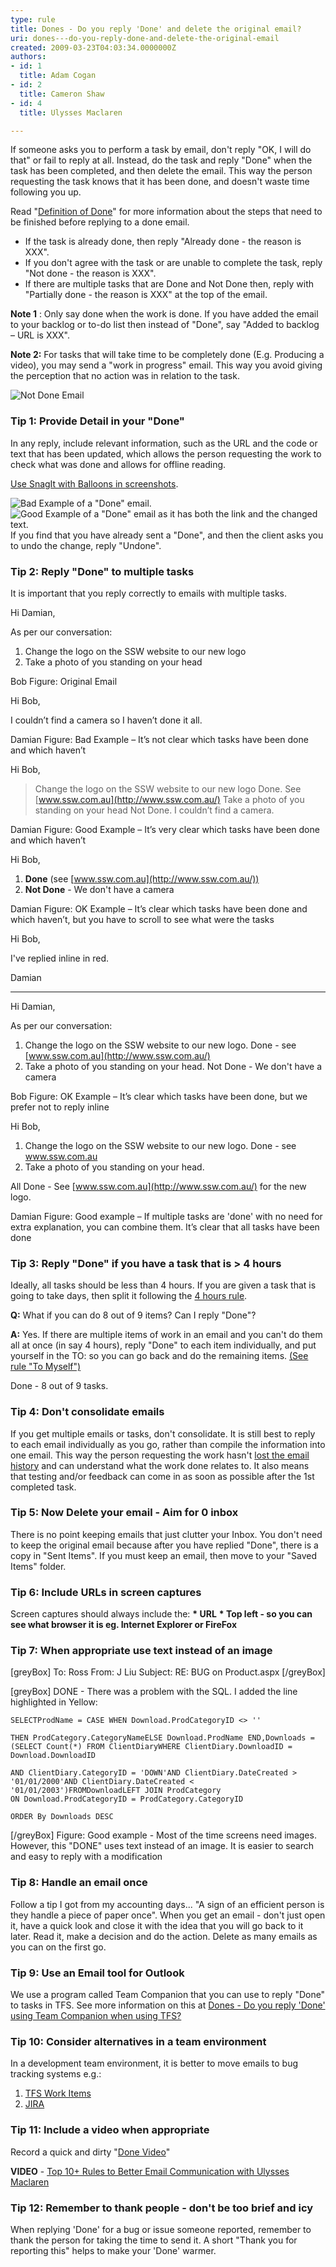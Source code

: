 ```yaml
---
type: rule
title: Dones - Do you reply 'Done' and delete the original email?
uri: dones---do-you-reply-done-and-delete-the-original-email
created: 2009-03-23T04:03:34.0000000Z
authors:
- id: 1
  title: Adam Cogan
- id: 2
  title: Cameron Shaw
- id: 4
  title: Ulysses Maclaren

---
```


If someone asks you to perform a task by email, don't reply "OK, I will do that" or fail to reply at all. Instead, do the task and reply "Done" when the task has been completed, and then delete the email. This way the person requesting the task knows that it has been done, and doesn't waste time following you up.

Read "[Definition of Done](/_layouts/15/FIXUPREDIRECT.ASPX?WebId=3dfc0e07-e23a-4cbb-aac2-e778b71166a2&TermSetId=07da3ddf-0924-4cd2-a6d4-a4809ae20160&TermId=6449ae79-ba88-447e-aa48-36173029a2af "Done Criteria")" for more information about the steps that need to be finished before replying to a done email.

 
- If the task is already done, then reply "Already done - the reason is XXX".
- If you don't agree with the task or are unable to complete the task, reply "Not done - the reason is XXX".
- If there are multiple tasks that are Done and Not Done then, reply with "Partially done - the reason is XXX" at the top of the email.


**Note 1** : Only say done when the work is done. If you have added the email to your backlog or to-do list then instead of "Done", say "Added to backlog – URL is XXX".

**Note 2:** For tasks that will take time to be completely done (E.g. Producing a video), you may send a "work in progress" email. This way you avoid giving the perception that no action was in relation to the task.
 
![Not Done Email](NotDone.jpg)
### Tip 1: Provide Detail in your "Done"

In any reply, include relevant information, such as the URL and the code or text that has been updated, which allows the person requesting the work to check what was done and allows for offline reading.

[Use SnagIt with Balloons in screenshots](/Pages/HowToUseBalloons.aspx).
 
![Bad Example of a "Done" email.](email_done_bad.JPG)
![Good Example of a "Done" email as it has both the link and the changed text.](email_done_good.JPG)
If you find that you have already sent a "Done", and then the client asks you to undo the change, reply "Undone".

### Tip 2: Reply "Done" to multiple tasks

It is important that you reply correctly to emails with multiple tasks.

 
Hi Damian,

As per our conversation:

1. Change the logo on the SSW website to our new logo
2. Take a photo of you standing on your head


Bob
 Figure: Original Email

 
Hi Bob,

I couldn’t find a camera so I haven’t done it all.

Damian
 Figure: Bad Example – It’s not clear which tasks have been done and which haven’t

 
Hi Bob,

>Change the logo on the SSW website to our new logo
Done. See [www.ssw.com.au](http://www.ssw.com.au/) 
>Take a photo of you standing on your head
Not Done. I couldn’t find a camera.

Damian
 Figure: Good Example – It’s very clear which tasks have been done and which haven’t 

 
Hi Bob,

1. **Done**  (see [www.ssw.com.au](http://www.ssw.com.au/))
2. **Not Done**  - We don't have a camera


Damian
 Figure: OK Example – It’s clear which tasks have been done and which haven’t, but you have to scroll to see what were the tasks 

 
Hi Bob,

I've replied inline in red.

Damian

-------

Hi Damian,

As per our conversation:

1. Change the logo on the SSW website to our new logo. Done - see [www.ssw.com.au](http://www.ssw.com.au/)
2. Take a photo of you standing on your head. Not Done - We don't have a camera


Bob
 Figure: OK Example – It’s clear which tasks have been done, but we prefer not to reply inline 

 
Hi Bob,



1. Change the logo on the SSW website to our new logo. Done - see www.ssw.com.au
2. Take a photo of you standing on your head.




All Done - See [www.ssw.com.au](http://www.ssw.com.au/) for the new logo.

Damian
 Figure: Good example – If multiple tasks are 'done' with no need for extra explanation, you can combine them. It’s clear that all tasks have been done 

### Tip 3: Reply "Done" if you have a task that is > 4 hours

Ideally, all tasks should be less than 4 hours. If you are given a task that is going to take days, then split it following the [4 hours rule](/_layouts/15/FIXUPREDIRECT.ASPX?WebId=3dfc0e07-e23a-4cbb-aac2-e778b71166a2&TermSetId=07da3ddf-0924-4cd2-a6d4-a4809ae20160&TermId=c0d01e55-619e-4f99-a480-6c9f0bfe9855).

**Q:** What if you can do 8 out of 9 items? Can I reply "Done"?

**A:** Yes. If there are multiple items of work in an email and you can't do them all at once (in say 4 hours), reply "Done" to each item individually, and put yourself in the TO: so you can go back and do the remaining items. [(See rule "To Myself")](/Pages/EmailToMyself.aspx)

Done - 8 out of 9 tasks.

### Tip 4: Don't consolidate emails

If you get multiple emails or tasks, don't consolidate. It is still best to reply to each email individually as you go, rather than compile the information into one email. This way the person requesting the work hasn't [lost the email history](/Pages/KeepEmailHistory.aspx) and can understand what the work done relates to. It also means that testing and/or feedback can come in as soon as possible after the 1st completed task.

### Tip 5: Now Delete your email - Aim for 0 inbox

There is no point keeping emails that just clutter your Inbox. You don't need to keep the original email because after you have replied "Done", there is a copy in "Sent Items". If you must keep an email, then move to your "Saved Items" folder.

### Tip 6: Include URLs in screen captures
Screen captures should always include the:
 **\* URL**
 **\* Top left - so you can see what browser it is eg. Internet Explorer or FireFox** 
### Tip 7: When appropriate use text instead of an image

[greyBox]  To: Ross
From: J Liu
Subject: RE: BUG on Product.aspx  [/greyBox]

[greyBox] 
DONE - There was a problem with the SQL. I added the line highlighted in Yellow:


```
SELECTProdName = CASE WHEN Download.ProdCategoryID <> ''

THEN ProdCategory.CategoryNameELSE Download.ProdName END,Downloads = (SELECT Count(*) FROM ClientDiaryWHERE ClientDiary.DownloadID = Download.DownloadID 

AND ClientDiary.CategoryID = 'DOWN'AND ClientDiary.DateCreated > '01/01/2000'AND ClientDiary.DateCreated < '01/01/2003')FROMDownloadLEFT JOIN ProdCategory 
ON Download.ProdCategoryID = ProdCategory.CategoryID    

ORDER By Downloads DESC
```

 [/greyBox]
 Figure: Good example - Most of the time screens need images. However, this "DONE" uses text instead of an image. It is easier to search and easy to reply with a modification 
### Tip 8: Handle an email once

Follow a tip I got from my accounting days... "A sign of an efficient person is they handle a piece of paper once". When you get an email - don't just open it, have a quick look and close it with the idea that you will go back to it later. Read it, make a decision and do the action. Delete as many emails as you can on the first go.

### Tip 9: Use an Email tool for Outlook

We use a program called Team Companion that you can use to reply "Done" to tasks in TFS. See more information on this at [Dones - Do you reply 'Done' using Team Companion when using TFS?](/_layouts/15/FIXUPREDIRECT.ASPX?WebId=3dfc0e07-e23a-4cbb-aac2-e778b71166a2&TermSetId=07da3ddf-0924-4cd2-a6d4-a4809ae20160&TermId=832f208b-b150-4a23-814a-a0626b32f436)

### Tip 10: Consider alternatives in a team environment

In a development team environment, it is better to move emails to bug tracking systems e.g.:

1. [TFS Work Items](http://www.ssw.com.au/ssw/Standards/Rules/RulesToBetterProjectManagementWithTFS.aspx)
2. [JIRA](/_layouts/15/FIXUPREDIRECT.ASPX?WebId=3dfc0e07-e23a-4cbb-aac2-e778b71166a2&TermSetId=07da3ddf-0924-4cd2-a6d4-a4809ae20160&TermId=b7c04757-85e5-4a0f-ab48-7d2fbfabe9d7)


### Tip 11: Include a video when appropriate

Record a quick and dirty "[Done Video](/_layouts/15/FIXUPREDIRECT.ASPX?WebId=3dfc0e07-e23a-4cbb-aac2-e778b71166a2&TermSetId=07da3ddf-0924-4cd2-a6d4-a4809ae20160&TermId=215be2dd-4a90-4f0f-a5fa-dbed2edca461)"

**VIDEO**  - [Top 10+ Rules to Better Email Communication with Ulysses Maclaren](https://www.youtube.com/watch?v=LAqRokqq4jI)

### Tip 12: Remember to thank people - don't be too brief and icy


When replying 'Done' for a bug or issue someone reported, remember to thank the person for taking the time to send it. A short "Thank you for reporting this" helps to make your 'Done' warmer.
